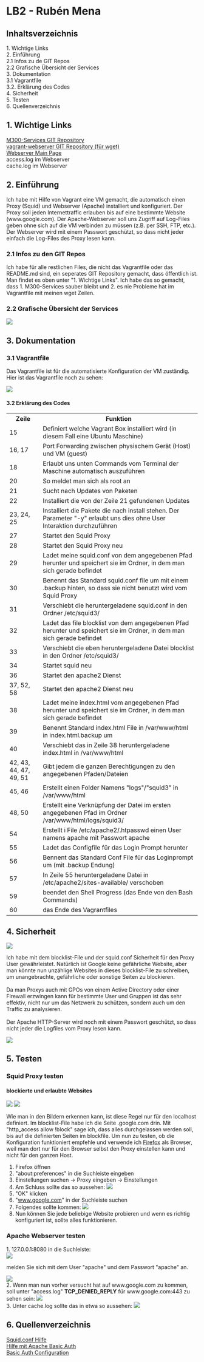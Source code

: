 <h1>LB2 - Rubén Mena</h1>
<h2>Inhaltsverzeichnis</h2>
1. Wichtige Links <br>
2. Einführung <br>
  2.1 Infos zu de GIT Repos <br>
  2.2 Grafische Übersicht der Services <br>
3. Dokumentation <br>
3.1 Vagrantfile <br>
3.2. Erklärung des Codes <br>
4. Sicherheit <br>
5. Testen <br>
6. Quellenverzeichnis <br>

<h2>1. Wichtige Links</h2>

<a href="https://github.com/mena03/M300-Services">M300-Services GIT Repository</a><br>
<a href="https://github.com/mena03/vagrant-webserver">vagrant-webserver GIT Repository (für wget)</a><br>
<a href="http://127.0.0.1:8080">Webserver Main Page</a><br>
<a href="http://127.0.0.1:8080/logs/squid3/access"></a>access.log im Webserver<br>
<a href="http://127.0.0.1:8080/logs/squid3/cache"></a>cache.log im Webserver<br>

<h2>2. Einführung</h2>
Ich habe mit Hilfe von Vagrant eine VM gemacht, die automatisch einen Proxy (Squid) und Webserver (Apache) installiert und konfiguriert. Der Proxy soll jeden Internettraffic erlauben bis auf eine bestimmte Website (www.google.com). Der Apache-Webserver soll uns Zugriff auf Log-Files geben ohne sich auf die VM verbinden zu müssen (z.B. per SSH, FTP, etc.). Der Webserver wird mit einem Passwort geschützt, so dass nicht jeder einfach die Log-Files des Proxy lesen kann. <br>
<h3>2.1 Infos zu den GIT Repos</h3>
Ich habe für alle restlichen Files, die nicht das Vagrantfile oder das README.md sind, ein seperates GIT Repository gemacht, dass öffentlich ist. Man findet es oben unter "1. Wichtige Links". Ich habe das so gemacht, dass 1. M300-Services sauber bleibt und 2. es nie Probleme hat im Vagrantfile mit meinen wget Zeilen. 

<h3>2.2 Grafische Übersicht der Services</h3>
<img src="https://github.com/mena03/M300-Services/blob/main/lb2/images/service_graphic.png?raw=true"/>
<h2>3. Dokumentation</h2>
<h3>3.1 Vagrantfile</h3>
<p>Das Vagrantfile ist für die automatisierte Konfiguration der VM zuständig. Hier ist das Vagrantfile noch zu sehen:</p>
<img src="https://github.com/mena03/M300-Services/blob/main/lb2/images/vagrantfile.png"/>

<h4>3.2 Erklärung des Codes</h4> 
<table>
  <tr>
    <th>Zeile</td>
    <th>Funktion</td>
  </tr>
  <tr>
    <td>15</td>
    <td>Definiert welche Vagrant Box installiert wird (in diesem Fall eine Ubuntu Maschine)</td>
  </tr>
  <tr>
    <td>16, 17</td>
    <td>Port Forwarding zwischen physischem Gerät (Host) und VM (guest)</td>
  </tr>
    <tr>
    <td>18</td>
    <td>Erlaubt uns unten Commands vom Terminal der Maschine automatisch auszuführen</td>
  </tr>
    <tr>
    <td>20</td>
    <td>So meldet man sich als root an</td>
  </tr>
    <tr>
    <td>21</td>
    <td>Sucht nach Updates von Paketen</td>
  </tr>
    <tr>
    <td>22</td>
    <td>Installiert die von der Zeile 21 gefundenen Updates</td>
  </tr>
    <tr>
    <td>23, 24, 25</td>
    <td>Installiert die Pakete die nach install stehen. Der Parameter "-y" erlaubt uns dies ohne User Interaktion durchzuführen</td>
  </tr>
    <tr>
    <td>27</td>
    <td>Startet den Squid Proxy</td>
  </tr>
    <tr>
    <td>28</td>
    <td>Startet den Squid Proxy neu</td>
  </tr>
    <tr>
    <td>29</td>
    <td>Ladet meine squid.conf von dem angegebenen Pfad herunter und speichert sie im Ordner, in dem man sich gerade befindet</td>
  </tr>
    <tr>
    <td>30</td>
    <td>Benennt das Standard squid.conf file um mit einem .backup hinten, so dass sie nicht benutzt wird vom Squid Proxy</td>
  </tr>
    <tr>
    <td>31</td>
    <td>Verschiebt die heruntergeladene squid.conf in den Ordner /etc/squid3/</td>
  </tr>
    <tr>
    <td>32</td>
    <td>Ladet das file blocklist von dem angegebenen Pfad herunter und speichert sie im Ordner, in dem man sich gerade befindet</td>
  </tr>
    <tr>
    <td>33</td>
    <td>Verschiebt die eben heruntergeladene Datei blocklist in den Ordner /etc/squid3/</td>
  </tr>
    <tr>
    <td>34</td>
    <td>Startet squid neu</td>
  </tr>
    <tr>
    <td>36</td>
    <td>Startet den apache2 Dienst</td>
  </tr>
    <tr>
    <td>37, 52, 58</td>
    <td>Startet den apache2 Dienst neu</td>
  </tr>
    <tr>
    <td>38</td>
    <td>Ladet meine index.html vom angegebenen Pfad herunter und speichert sie im Ordner, in dem man sich gerade befindet</td>
      <tr>
    <td>39</td>
    <td>Benennt Standard index.html File in /var/www/html in index.html.backup um </td>
  </tr>
  </tr>
    <tr>
    <td>40</td>
    <td>Verschiebt das in Zeile 38 heruntergeladene index.html in /var/www/html</td>
  </tr>
  <tr>
    <td>42, 43, 44, 47, 49, 51</td>
    <td>Gibt jedem die ganzen Berechtigungen zu den angegebenen Pfaden/Dateien</td>
  </tr>
  <tr>
    <td>45, 46</td>
    <td>Erstellt einen Folder Namens "logs"/"squid3" in /var/www/html</td>
  </tr>
    <tr>
    <td>48, 50</td>
    <td>Erstellt eine Verknüpfung der Datei im ersten angegebenen Pfad im Ordner /var/www/html/logs/squid3/</td>
  </tr>
    <tr>
    <td>54</td>
    <td>Erstellt i File /etc/apache2/.htpasswd einen User namens apache mit Passwort apache</td>
  </tr>
    <tr>
    <td>55</td>
    <td>Ladet das Configfile für das Login Prompt herunter</td>
  </tr>
    <tr>
    <td>56</td>
    <td>Bennent das Standard Conf File für das Loginprompt um (mit .backup Endung)</td>
  </tr>
    <tr>
    <td>57</td>
    <td>In Zeile 55 heruntergeladene Datei in /etc/apache2/sites-available/ verschoben</td>
  </tr>
    <tr>
    <td>59</td>
    <td>beendet den Shell Progress (das Ende von den Bash Commands)</td>
  </tr>
    <tr>
    <td>60</td>
    <td>das Ende des Vagrantfiles</td>
  </tr>
</table>
<h2>4. Sicherheit</h2>
<img src="https://github.com/mena03/M300-Services/blob/main/lb2/images/googleblocked.png?raw=true">
<p>Ich habe mit dem blocklist-File und der squid.conf Sicherheit für den Proxy User gewährleistet. Natürlich ist Google keine gefährliche Website, aber man könnte nun unzählige Websites in dieses blocklist-File zu schreiben, um unangebrachte, gefährliche oder sonstige Seiten zu blockieren.<br><br>
Da man Proxys auch mit GPOs von einem Active Directory oder einer Firewall erzwingen kann für bestimmte User und Gruppen ist das sehr effektiv, nicht nur um das Netzwerk zu schützen, sondern auch um den Traffic zu analysieren.<br><br>
Der Apache HTTP-Server wird noch mit einem Passwort geschützt, so dass nicht jeder die Logfiles vom Proxy lesen kann. 
</p> <img src="https://github.com/mena03/M300-Services/blob/main/lb2/images/loginprompt.png?raw=true"/>
<h2>5. Testen</h2>
<h3>Squid Proxy testen</h3>
<h4>blockierte und erlaubte Websites</h4>
<img src="https://github.com/mena03/M300-Services/blob/main/lb2/images/squidconf.png?raw=true">
<img src="https://github.com/mena03/M300-Services/blob/main/lb2/images/blocklist.png?raw=true">
<p>Wie man in den Bildern erkennen kann, ist diese Regel nur für den localhost definiert. Im blocklist-File habe ich die Seite .google.com drin. Mit "http_access allow !block" sage ich, dass alles durchgelassen werden soll, bis auf die definierten Seiten im blockfile. Um nun zu testen, ob die Konfiguration funktioniert empfehle und verwende ich <a href="https://www.mozilla.org/de/firefox/new/">Firefox</a> als Browser, weil man dort nur für den Browser selbst den Proxy einstellen kann und nicht für den ganzen Host.</p>

1. Firefox öffnen <br>
2. "about:preferences" in die Suchleiste eingeben <br>
3. Einstellungen suchen -> Proxy eingeben -> Einstellungen <br>
4. Am Schluss sollte das so aussehen:
<img src="https://github.com/mena03/M300-Services/blob/main/lb2/images/Proxysettings_Firefox.png?raw=true"><br>
5. "OK" klicken <br>
6. "www.google.com" in der Suchleiste suchen <br>
7. Folgendes sollte kommen:
<img src="https://github.com/mena03/M300-Services/blob/main/lb2/images/googleblocked.png?raw=true"><br>
8. Nun können Sie jede beliebige Website probieren und wenn es richtig konfiguriert ist, sollte alles funktionieren. <br>
<h3>Apache Webserver testen</h3>
1. 127.0.0.1:8080 in die Suchleiste: <br>
<img src="https://github.com/mena03/M300-Services/blob/main/lb2/images/loginprompt.png?raw=true"/><p>melden Sie sich mit dem User "apache" und dem Passwort "apache" an.</p> 
<img src="https://github.com/mena03/M300-Services/blob/main/lb2/images/manipage.png?raw=true"> <br>
2. Wenn man nun vorher versucht hat auf www.google.com zu kommen, soll unter "access.log"  <b>TCP_DENIED_REPLY</b> für www.google.com:443 zu sehen sein:
<img src="https://github.com/mena03/M300-Services/blob/main/lb2/images/accesslog.png?raw=true"> <br>
3. Unter cache.log sollte das in etwa so aussehen:
<img src="https://github.com/mena03/M300-Services/blob/main/lb2/images/cachelog.png?raw=true">

<h2>6. Quellenverzeichnis</h2>
<a href="https://wiki.squid-cache.org/SquidFaq/ConfiguringSquid">Squid.conf Hilfe</a><br>
<a href="https://httpd.apache.org/docs/2.4/mod/mod_auth_basic.html">Hilfe mit Apache Basic Auth</a><br>
<a href="https://www.youtube.com/watch?v=00bwCjPp-FU">Basic Auth Configuration</a>
